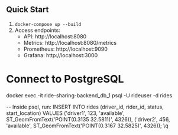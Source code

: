 ## Quick Start
1. `docker-compose up --build`
2. Access endpoints:
   - API: http://localhost:8080
   - Metrics: http://localhost:8080/metrics
   - Prometheus: http://localhost:9090
   - Grafana: http://localhost:3000
   


# Connect to PostgreSQL
docker exec -it ride-sharing-backend_db_1 psql -U rideuser -d rides

-- Inside psql, run:
INSERT INTO rides (driver_id, rider_id, status, start_location) VALUES 
('driver1', 123, 'available', ST_GeomFromText('POINT(0.3135 32.5811)', 4326)),
('driver2', 456, 'available', ST_GeomFromText('POINT(0.3167 32.5825)', 4326));
\q
